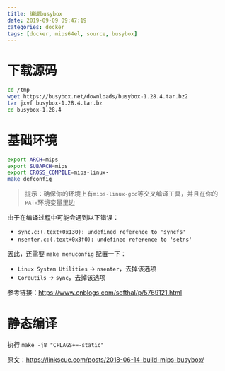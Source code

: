 ```yaml
---
title: 编译busybox
date: 2019-09-09 09:47:19
categories: docker
tags: [docker, mips64el, source, busybox]
---
```


# 下载源码

```bash
cd /tmp
wget https://busybox.net/downloads/busybox-1.28.4.tar.bz2
tar jxvf busybox-1.28.4.tar.bz
cd busybox-1.28.4
```

# 基础环境

```bash
export ARCH=mips
export SUBARCH=mips
export CROSS_COMPILE=mips-linux-
make defconfig
```

> 提示：确保你的环境上有`mips-linux-gcc`等交叉编译工具，并且在你的`PATH`环境变量里边

由于在编译过程中可能会遇到以下错误：

- `sync.c:(.text+0x130): undefined reference to 'syncfs'`
- `nsenter.c:(.text+0x3f0): undefined reference to 'setns'`

因此，还需要 `make menuconfig` 配置一下：

- `Linux System Utilities` → `nsenter`，去掉该选项
- `Coreutils` → `sync`，去掉该选项

参考链接：https://www.cnblogs.com/softhal/p/5769121.html

# 静态编译

执行 `make -j8 "CFLAGS+=-static"`



原文：https://linkscue.com/posts/2018-06-14-build-mips-busybox/